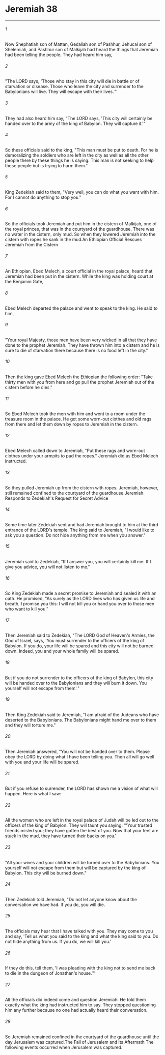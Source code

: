 # Jeremiah 38
***



###### 1 
Now Shephatiah son of Mattan, Gedaliah son of Pashhur, Jehucal son of Shelemiah, and Pashhur son of Malkijah had heard the things that Jeremiah had been telling the people. They had heard him say, 

###### 2 
"The LORD says, 'Those who stay in this city will die in battle or of starvation or disease. Those who leave the city and surrender to the Babylonians will live. They will escape with their lives.'" 

###### 3 
They had also heard him say, "The LORD says, 'This city will certainly be handed over to the army of the king of Babylon. They will capture it.'" 

###### 4 
So these officials said to the king, "This man must be put to death. For he is demoralizing the soldiers who are left in the city as well as all the other people there by these things he is saying. This man is not seeking to help these people but is trying to harm them." 

###### 5 
King Zedekiah said to them, "Very well, you can do what you want with him. For I cannot do anything to stop you." 

###### 6 
So the officials took Jeremiah and put him in the cistern of Malkijah, one of the royal princes, that was in the courtyard of the guardhouse. There was no water in the cistern, only mud. So when they lowered Jeremiah into the cistern with ropes he sank in the mud.An Ethiopian Official Rescues Jeremiah from the Cistern 

###### 7 
An Ethiopian, Ebed Melech, a court official in the royal palace, heard that Jeremiah had been put in the cistern. While the king was holding court at the Benjamin Gate, 

###### 8 
Ebed Melech departed the palace and went to speak to the king. He said to him, 

###### 9 
"Your royal Majesty, those men have been very wicked in all that they have done to the prophet Jeremiah. They have thrown him into a cistern and he is sure to die of starvation there because there is no food left in the city." 

###### 10 
Then the king gave Ebed Melech the Ethiopian the following order: "Take thirty men with you from here and go pull the prophet Jeremiah out of the cistern before he dies." 

###### 11 
So Ebed Melech took the men with him and went to a room under the treasure room in the palace. He got some worn-out clothes and old rags from there and let them down by ropes to Jeremiah in the cistern. 

###### 12 
Ebed Melech called down to Jeremiah, "Put these rags and worn-out clothes under your armpits to pad the ropes." Jeremiah did as Ebed Melech instructed. 

###### 13 
So they pulled Jeremiah up from the cistern with ropes. Jeremiah, however, still remained confined to the courtyard of the guardhouse.Jeremiah Responds to Zedekiah's Request for Secret Advice 

###### 14 
Some time later Zedekiah sent and had Jeremiah brought to him at the third entrance of the LORD's temple. The king said to Jeremiah, "I would like to ask you a question. Do not hide anything from me when you answer." 

###### 15 
Jeremiah said to Zedekiah, "If I answer you, you will certainly kill me. If I give you advice, you will not listen to me." 

###### 16 
So King Zedekiah made a secret promise to Jeremiah and sealed it with an oath. He promised, "As surely as the LORD lives who has given us life and breath, I promise you this: I will not kill you or hand you over to those men who want to kill you." 

###### 17 
Then Jeremiah said to Zedekiah, "The LORD God of Heaven's Armies, the God of Israel, says, 'You must surrender to the officers of the king of Babylon. If you do, your life will be spared and this city will not be burned down. Indeed, you and your whole family will be spared. 

###### 18 
But if you do not surrender to the officers of the king of Babylon, this city will be handed over to the Babylonians and they will burn it down. You yourself will not escape from them.'" 

###### 19 
Then King Zedekiah said to Jeremiah, "I am afraid of the Judeans who have deserted to the Babylonians. The Babylonians might hand me over to them and they will torture me." 

###### 20 
Then Jeremiah answered, "You will not be handed over to them. Please obey the LORD by doing what I have been telling you. Then all will go well with you and your life will be spared. 

###### 21 
But if you refuse to surrender, the LORD has shown me a vision of what will happen. Here is what I saw: 

###### 22 
All the women who are left in the royal palace of Judah will be led out to the officers of the king of Babylon. They will taunt you saying: "'Your trusted friends misled you; they have gotten the best of you. Now that your feet are stuck in the mud, they have turned their backs on you.' 

###### 23 
"All your wives and your children will be turned over to the Babylonians. You yourself will not escape from them but will be captured by the king of Babylon. This city will be burned down." 

###### 24 
Then Zedekiah told Jeremiah, "Do not let anyone know about the conversation we have had. If you do, you will die. 

###### 25 
The officials may hear that I have talked with you. They may come to you and say, 'Tell us what you said to the king and what the king said to you. Do not hide anything from us. If you do, we will kill you.' 

###### 26 
If they do this, tell them, 'I was pleading with the king not to send me back to die in the dungeon of Jonathan's house.'" 

###### 27 
All the officials did indeed come and question Jeremiah. He told them exactly what the king had instructed him to say. They stopped questioning him any further because no one had actually heard their conversation. 

###### 28 
So Jeremiah remained confined in the courtyard of the guardhouse until the day Jerusalem was captured.The Fall of Jerusalem and Its Aftermath The following events occurred when Jerusalem was captured.
